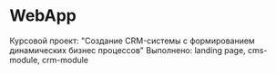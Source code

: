 # WebApp
Курсовой проект: "Создание CRM-системы с формированием динамических бизнес процессов"
Выполнено: landing page, cms-module, crm-module
